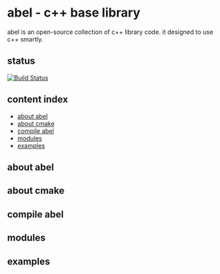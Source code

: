 # abel - c++ base library

abel is an open-source collection of c++ library code. it designed to use c++ smartly.

## status

[![Build Status](https://www.travis-ci.org/gottingen/abel.svg?branch=master)](https://travis-ci.org/gottingen/abel)

## content index

* [about abel](#about)
* [about cmake](#cmake)
* [compile abel](#compile)
* [modules](#modules)
* [examples](#examples)

<a name="about"> </a>

## about abel


<a name="cmake"> </a>

## about cmake


<a name="compile"> </a>

## compile abel

<a name="modules"> </a>

## modules

<a name="examples"> </a>

## examples